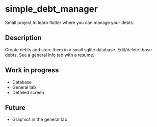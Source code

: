 # simple_debt_manager

Small project to learn flutter where you can manage your debts.

## Description

Create debts and store them in a small sqlite database.
Edit/delete those debts.
See a general info tab with a resume.

## Work in progress

- Database
- General tab
- Detailed screen

## Future
- Graphics in the general tab